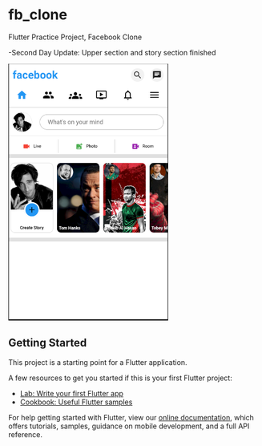 # fb_clone

Flutter Practice Project, Facebook Clone

-Second Day Update: Upper section and story section finished

![FB CLONE 2ND DAY](https://raw.githubusercontent.com/ZRShamim/flutter_fbClone/main/project_ss/2ndDay.PNG)

## Getting Started

This project is a starting point for a Flutter application.

A few resources to get you started if this is your first Flutter project:

- [Lab: Write your first Flutter app](https://flutter.dev/docs/get-started/codelab)
- [Cookbook: Useful Flutter samples](https://flutter.dev/docs/cookbook)

For help getting started with Flutter, view our
[online documentation](https://flutter.dev/docs), which offers tutorials,
samples, guidance on mobile development, and a full API reference.
